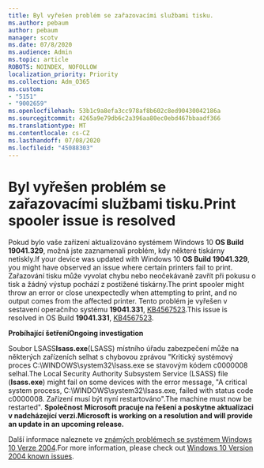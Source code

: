 ```yaml
---
title: Byl vyřešen problém se zařazovacími službami tisku.
ms.author: pebaum
author: pebaum
manager: scotv
ms.date: 07/8/2020
ms.audience: Admin
ms.topic: article
ROBOTS: NOINDEX, NOFOLLOW
localization_priority: Priority
ms.collection: Adm_O365
ms.custom:
- "5151"
- "9002659"
ms.openlocfilehash: 53b1c9a8efa3cc978af8b602c8ed90430042186a
ms.sourcegitcommit: 4265a9e79db6c2a396aa80ec0ebd467bbaadf366
ms.translationtype: MT
ms.contentlocale: cs-CZ
ms.lasthandoff: 07/08/2020
ms.locfileid: "45088303"
---
```

# <a name="print-spooler-issue-is-resolved"></a><span data-ttu-id="a9f0d-102">Byl vyřešen problém se zařazovacími službami tisku.</span><span class="sxs-lookup"><span data-stu-id="a9f0d-102">Print spooler issue is resolved</span></span>

<span data-ttu-id="a9f0d-103">Pokud bylo vaše zařízení aktualizováno systémem Windows 10 **OS Build 19041.329**, možná jste zaznamenali problém, kdy některé tiskárny netiskly.</span><span class="sxs-lookup"><span data-stu-id="a9f0d-103">If your device was updated with Windows 10  **OS Build 19041.329**, you might have observed an issue where certain printers fail to print.</span></span> <span data-ttu-id="a9f0d-104">Zařazování tisku může vyvolat chybu nebo neočekávaně zavřít při pokusu o tisk a žádný výstup pochází z postižené tiskárny.</span><span class="sxs-lookup"><span data-stu-id="a9f0d-104">The print spooler might throw an error or close unexpectedly when attempting to print, and no output comes from the affected printer.</span></span> <span data-ttu-id="a9f0d-105">Tento problém je vyřešen v sestavení operačního systému **19041.331**, [KB4567523](https://support.microsoft.com/help/4567523/windows-10-update-kb4567523).</span><span class="sxs-lookup"><span data-stu-id="a9f0d-105">This issue is resolved in OS Build  **19041.331**, [KB4567523](https://support.microsoft.com/help/4567523/windows-10-update-kb4567523).</span></span>  

<span data-ttu-id="a9f0d-106">**Probíhající šetření**</span><span class="sxs-lookup"><span data-stu-id="a9f0d-106">**Ongoing investigation**</span></span>

<span data-ttu-id="a9f0d-107">Soubor LSASS**Isass.exe**(LSASS) místního úřadu zabezpečení může na některých zařízeních selhat s chybovou zprávou "Kritický systémový proces C:\WINDOWS\system32\Isass.exe se stavovým kódem c0000008 selhal.</span><span class="sxs-lookup"><span data-stu-id="a9f0d-107">The Local Security Authority Subsystem Service (LSASS) file (**Isass.exe**) might fail on some devices with the error message, "A critical system process, C:\WINDOWS\system32\Isass.exe, failed with status code c0000008.</span></span> <span data-ttu-id="a9f0d-108">Zařízení musí být nyní restartováno".</span><span class="sxs-lookup"><span data-stu-id="a9f0d-108">The machine must now be restarted".</span></span>  <span data-ttu-id="a9f0d-109">**Společnost Microsoft pracuje na řešení a poskytne aktualizaci v nadcházející verzi.**</span><span class="sxs-lookup"><span data-stu-id="a9f0d-109">**Microsoft is working on a resolution and will provide an update in an upcoming release.**</span></span>

<span data-ttu-id="a9f0d-110">Další informace naleznete ve [známých problémech se systémem Windows 10 Verze 2004](https://docs.microsoft.com/windows/release-information/status-windows-10-2004#442msgdesc).</span><span class="sxs-lookup"><span data-stu-id="a9f0d-110">For more information, please check out  [Windows 10 Version 2004 known issues](https://docs.microsoft.com/windows/release-information/status-windows-10-2004#442msgdesc).</span></span>